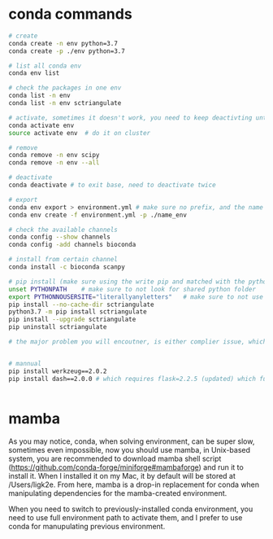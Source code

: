 # conda commands

```bash
# create
conda create -n env python=3.7
conda create -p ./env python=3.7  

# list all conda env
conda env list

# check the packages in one env
conda list -n env
conda list -n env sctriangulate

# activate, sometimes it doesn't work, you need to keep deactivting until out of base environment
conda activate env
source activate env  # do it on cluster

# remove
conda remove -n env scipy
conda remove -n env --all

# deactivate
conda deactivate # to exit base, need to deactivate twice

# export
conda env export > environment.yml # make sure no prefix, and the name is just the name, no prefix
conda env create -f environment.yml -p ./name_env

# check the available channels
conda config --show channels
conda config -add channels bioconda

# install from certain channel
conda install -c bioconda scanpy

# pip install (make sure using the write pip and matched with the python interpretator)
unset PYTHONPATH    # make sure to not look for shared python folder
export PYTHONNOUSERSITE="literallyanyletters"   # make sure to not use user
pip install --no-cache-dir sctriangulate  
python3.7 -m pip install sctriangulate
pip install --upgrade sctriangulate
pip uninstall sctriangulate

# the major problem you will encoutner, is either complier issue, which requires you to update complier, or installation order issue, you have to do some calculations.


# mannual
pip install werkzeug==2.0.2
pip install dash==2.0.0 # which requires flask=2.2.5 (updated) which further require werkzeug>=2.2.2, here, manual fix is required, you may first set the flask version to be a lower version to make it compatiable with the werkzeug, sometimes pip install order also matters.



```



# mamba 

As you may notice, conda, when solving environment, can be super slow, sometimes even impossible, now you should use mamba, in Unix-based system, you are 
recommended to download mamba shell script (https://github.com/conda-forge/miniforge#mambaforge) and run it to install it. When I installed it on my Mac, it by default will be stored at /Users/ligk2e. From here, mamba is a drop-in replacement for conda when manipulating dependencies for the mamba-created environment.

When you need to switch to previously-installed conda environment, you need to use full environment path to activate them, and I prefer to use conda for manupulating previous environment.










